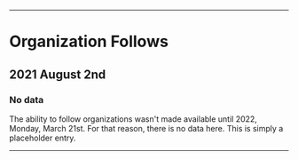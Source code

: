 
***

# Organization Follows

## 2021 August 2nd

### No data

The ability to follow organizations wasn't made available until 2022, Monday, March 21st. For that reason, there is no data here. This is simply a placeholder entry.

***
